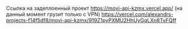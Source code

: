 Ссылка на задеплоенный проект https://movi-api-kzmx.vercel.app/ (на данный момент грузит только с VPN)
https://vercel.com/alexandrs-projects-f14f5df8/movi-api-kzmx/919Z1pyPXMU2HhUyGqLXn8TvFQff
